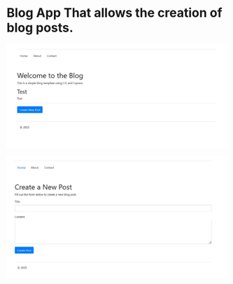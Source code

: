 <h1>Blog App That allows the creation of blog posts.</h1>

![alt text](https://github.com/patricktrahan/Blog/blob/main/media/Blog_01.jpg?raw=true)

</break>

![alt text](https://github.com/patricktrahan/Blog/blob/main/media/Blog_02.jpg?raw=true)
